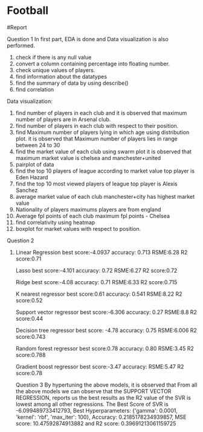 # Football
#Report

Question 1
In first part, EDA is done and Data visualization is also performed.
1. check if there is any null value
2. convert a column containing percentage into floating number.
3. check unique values of players.
4. find information about the datatypes
5. find the summary of data by using describe()
6. find correlation

Data visualization:
1. find number of players in each club and it is observed that maximum number of players are in Arsenal club.
2. find number of players in each club with respect to their position.
3. find Maximum number of players lying in which age using distribution plot.
   it is observed that  Maximum number of players lies in range between 24 to 30
4. find the market value of each club using swarm plot 
   it is observed that maximum market value is chelsea and manchester+united
5. pairplot of data
5. find the top 10 players of league according to market value
   top player is Eden Hazard
6. find the top 10 most viewed players of league 
   top player is Alexis Sanchez
7. average market value of each club 
   manchester+city has highest market value
8. Nationality of players
   maximums players are from england
9. Average fpl points of each club
   maximum fpl points - Chelsea
10. find correlativity using heatmap
11. boxplot for market values with respect to position.

Question 2
1. Linear Regression
   best score:-4.0937
   accuracy: 0.713
   RSME:6.28
   R2 score:0.71

   Lasso
   best score:-4.101
   accuracy: 0.72
   RSME:6.27
   R2 score:0.72

   Ridge
   best score:-4.08
   accuracy: 0.71
   RSME:6.33
   R2 score:0.715

   K nearest regressor
   best score:0.61
   accuracy: 0.541
   RSME:8.22
   R2 score:0.52

   Support vector regressor
   best score:-6.306
   accuracy: 0.27
   RSME:8.8
   R2 score:0.44

   Decision tree regressor 
   best score: -4.78
   accuracy: 0.75
   RSME:6.006
   R2 score:0.743
  
   Random forest regressor
   best score:0.78
   accuracy: 0.80
   RSME:3.45
   R2 score:0.788

   Gradient boost regressor
   best score:-3.47
   accuracy: 
   RSME:5.47
   R2 score:0.78
   
   Question 3
   By hypertuning the above models, it is observed that From all the above models we can observe that the SUPPORT VECTOR REGRESSION, reports us the best results as the R2 value of the SVR is lowest among all other regressions. The Best Score of SVR is -6.099489733412793, Best Hyperparameters: {'gamma': 0.0001, 'kernel': 'rbf', 'max_iter': 100}, Accuracy: 0.2185178234939857, MSE score: 10.47592874913882 and R2 score: 0.39691213061159725


   
   
